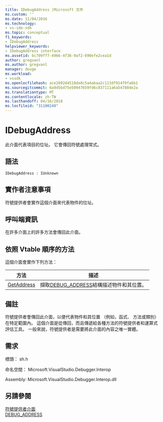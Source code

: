 ```yaml
---
title: IDebugAddress |Microsoft 文件
ms.custom: ''
ms.date: 11/04/2016
ms.technology:
- vs-ide-sdk
ms.topic: conceptual
f1_keywords:
- IDebugAddress
helpviewer_keywords:
- IDebugAddress interface
ms.assetid: bc709ff7-4966-4f36-9af2-690efe2cea1d
author: gregvanl
ms.author: gregvanl
manager: douge
ms.workload:
- vssdk
ms.openlocfilehash: ace2892d4518de8c5a4abaa2c113df914f9fa6b1
ms.sourcegitcommit: 6a9d5bd75e50947659fd6c837111a6a547884e2a
ms.translationtype: MT
ms.contentlocale: zh-TW
ms.lasthandoff: 04/16/2018
ms.locfileid: "31100240"
---
```

# <a name="idebugaddress"></a>IDebugAddress
此介面代表項目的位址。 它會傳回符號處理常式。  
  
## <a name="syntax"></a>語法  
  
```  
IDebugAddress : IUnknown  
```  
  
## <a name="notes-for-implementers"></a>實作者注意事項  
 符號提供者會實作這個介面來代表物件的位址。  
  
## <a name="notes-for-callers"></a>呼叫端資訊  
 在許多介面上的許多方法會傳回此介面。  
  
## <a name="methods-in-vtable-order"></a>依照 Vtable 順序的方法  
 這個介面會實作下列方法：  
  
|方法|描述|  
|------------|-----------------|  
|[GetAddress](../../../extensibility/debugger/reference/idebugaddress-getaddress.md)|擷取[DEBUG_ADDRESS](../../../extensibility/debugger/reference/debug-address.md)結構描述物件和其位置。|  
  
## <a name="remarks"></a>備註  
 符號提供者會傳回此介面，以便代表物件和其位置 （例如，函式、 方法或類別） 在特定範圍內。 這個介面是從傳回，而且傳遞給各種方法的符號提供者和運算式評估工具。 一般來說，符號提供者是需要將此介面的內容之唯一實體。  
  
## <a name="requirements"></a>需求  
 標頭： sh.h  
  
 命名空間： Microsoft.VisualStudio.Debugger.Interop  
  
 Assembly: Microsoft.VisualStudio.Debugger.Interop.dll  
  
## <a name="see-also"></a>另請參閱  
 [符號提供者介面](../../../extensibility/debugger/reference/symbol-provider-interfaces.md)   
 [DEBUG_ADDRESS](../../../extensibility/debugger/reference/debug-address.md)